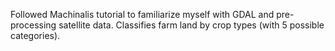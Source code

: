 Followed Machinalis tutorial to familiarize myself with GDAL and pre-processing satellite data. Classifies farm land by crop types (with 5 possible categories).
